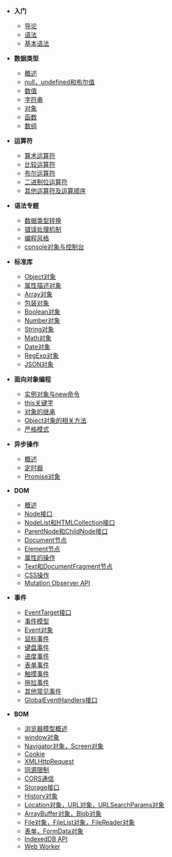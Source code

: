 - **入门**

  - [导论](FrontEnd/JS/导论.md)
  - [语法](FrontEnd/JS/语法.md)
  - [基本语法](FrontEnd/JS/基本语法.md)

- **数据类型**

  - [概述](FrontEnd/JS/数据概述.md)
  - [null，undefined和布尔值](FrontEnd/JS/null,undefined和布尔值.md)
  - [数值](FrontEnd/JS/数值.md)
  - [字符串](FrontEnd/JS/字符串.md)
  - [对象](FrontEnd/JS/对象.md)
  - [函数](FrontEnd/JS/函数.md)
  - [数组](FrontEnd/JS/数组.md)

- **运算符**

  - [算术运算符](FrontEnd/JS/算术运算符.md)
  - [比较运算符](FrontEnd/JS/比较运算符.md)
  - [布尔运算符](FrontEnd/JS/布尔运算符.md)
  - [二进制位运算符](FrontEnd/JS/二进制位运算符.md)
  - [其他运算符及运算顺序](FrontEnd/JS/其他运算符及运算顺序.md)

- **语法专题**

  - [数据类型转换](FrontEnd/JS/数据类型转换.md)
  - [错误处理机制](FrontEnd/JS/错误处理机制.md)
  - [编程风格](FrontEnd/JS/编程风格.md)
  - [console对象与控制台](FrontEnd/JS/console对象与控制台.md)

- **标准库**

  - [Object对象](FrontEnd/JS/Object对象.md)
  - [属性描述对象](FrontEnd/JS/属性描述对象.md)
  - [Array对象](FrontEnd/JS/Array对象.md)
  - [包装对象](FrontEnd/JS/包装对象.md)
  - [Boolean对象](FrontEnd/JS/Boolean对象.md)
  - [Number对象](FrontEnd/JS/Number对象.md)
  - [String对象](FrontEnd/JS/String对象.md)
  - [Math对象](FrontEnd/JS/Math对象.md)
  - [Date对象](FrontEnd/JS/Date对象.md)
  - [RegExp对象](FrontEnd/JS/RegExp对象.md)
  - [JSON对象](FrontEnd/JS/JSON对象.md)

- **面向对象编程**

  - [实例对象与new命令](FrontEnd/JS/实例对象与new命令.md)
  - [this关键字](FrontEnd/JS/this关键字.md)
  - [对象的继承](FrontEnd/JS/对象的继承.md)
  - [Object对象的相关方法](FrontEnd/JS/Object对象的相关方法.md)
  - [严格模式](FrontEnd/JS/严格模式.md)

- **异步操作**

  - [概述](FrontEnd/JS/异步概述.md)
  - [定时器](FrontEnd/JS/定时器.md)
  - [Promise对象](FrontEnd/JS/Promise对象.md)

- **DOM**

  - [概述](FrontEnd/JS/DOM概述.md)
  - [Node接口](FrontEnd/JS/Node接口.md)
  - [NodeList和HTMLCollection接口](FrontEnd/JS/NodeList和HTMLCollection接口.md)
  - [ParentNode和ChildNode接口](FrontEnd/JS/ParentNode和ChildNode接口.md)
  - [Document节点](FrontEnd/JS/Document节点.md)
  - [Element节点](FrontEnd/JS/Element节点.md)
  - [属性的操作](FrontEnd/JS/属性的操作.md)
  - [Text和DocumentFragment节点](FrontEnd/JS/Text和DocumentFragment节点.md)
  - [CSS操作](FrontEnd/JS/CSS操作.md)
  - [Mutation Observer API](FrontEnd/JS/MutationObserverAPI.md)

- **事件**

  - [EventTarget接口](FrontEnd/JS/EventTarget接口.md)
  - [事件模型](FrontEnd/JS/事件模型.md)
  - [Event对象](FrontEnd/JS/Event对象.md)
  - [鼠标事件](FrontEnd/JS/鼠标事件.md)
  - [键盘事件](FrontEnd/JS/键盘事件.md)
  - [进度事件](FrontEnd/JS/进度事件.md)
  - [表单事件](FrontEnd/JS/表单事件.md)
  - [触摸事件](FrontEnd/JS/触摸事件.md)
  - [拖拉事件](FrontEnd/JS/拖拉事件.md)
  - [其他常见事件](FrontEnd/JS/其他常见事件.md)
  - [GlobalEventHandlers接口](FrontEnd/JS/GlobalEventHandlers接口.md)

- **BOM**

  - [浏览器模型概述](FrontEnd/JS/浏览器模型概述.md)
  - [window对象](FrontEnd/JS/window对象.md)
  - [Navigator对象，Screen对象](FrontEnd/JS/Navigator对象,Screen对象.md)
  - [Cookie](FrontEnd/JS/Cookie.md)
  - [XMLHttpRequest](FrontEnd/JS/XMLHttpRequest.md)
  - [同源限制](FrontEnd/JS/同源限制.md)
  - [CORS通信](FrontEnd/JS/CORS通信.md)
  - [Storage接口](FrontEnd/JS/Storage接口.md)
  - [History对象](FrontEnd/JS/History对象.md)
  - [Location对象，URL对象，URLSearchParams对象](FrontEnd/JS/Location对象,URL对象,URLSearchParams对象.md)
  - [ArrayBuffer对象，Blob对象](FrontEnd/JS/ArrayBuffer对象,Blob对象.md)
  - [File对象，FileList对象，FileReader对象](FrontEnd/JS/File对象,FileList对象,FileReader对象.md)
  - [表单，FormData对象](FrontEnd/JS/表单,FormData对象.md)
  - [IndexedDB API](FrontEnd/JS/IndexedDBAPI.md)
  - [Web Worker](FrontEnd/JS/WebWorker.md)